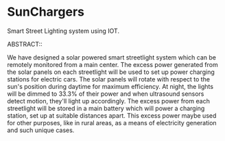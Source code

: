 # SunChargers
Smart Street Lighting system using IOT.

ABSTRACT::

We have designed a solar powered smart streetlight system which can be remotely monitored from a main center. The excess power generated from the solar panels on each streetlight will be used to set up power charging stations for electric cars.
The solar panels will rotate with respect to the sun's position during daytime for maximum efficiency. At night, the lights will be dimmed to 33.3% of their power and when ultrasound sensors detect motion, they'll light up accordingly. The excess power from each streetlight will be stored in a main battery which will power a charging station, set up at suitable distances apart.
This excess power maybe used for other purposes, like in rural areas, as a means of electricity generation and such unique cases.
